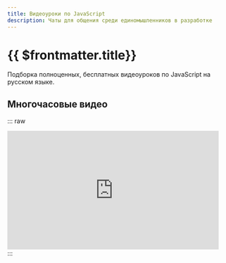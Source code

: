 ```yaml
---
title: Видеоуроки по JavaScript
description: Чаты для общения среди единомышленников в разработке
---
```


# {{ $frontmatter.title}}

Подборка полноценных, бесплатных видеоуроков по JavaScript на русском языке. 

## Многочасовые видео

::: raw
<div className="grid grid-cols-2 gap-x-5 gap-y-8 pt-7 md:grid-cols-3">
  <iframe width="480" height="270" src="https://dzen.ru/embed/v8Ee-o_BsNU4?from_block=partner&from=zen&mute=0&autoplay=0&tv=0" allow="autoplay; fullscreen; accelerometer; gyroscope; picture-in-picture; encrypted-media" data-bQe3al1l9="embed-iframe" frameborder="0" scrolling="no" allowfullscreen></iframe>
</div>
:::